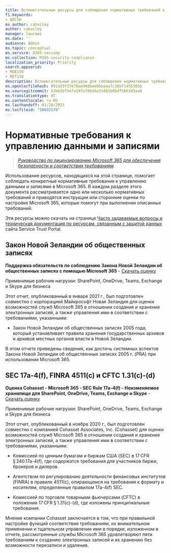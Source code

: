 ```yaml
---
title: Вспомогательные ресурсы для соблюдения нормативных требований к управлению данными и записями
f1.keywords:
- NOCSH
ms.author: cabailey
author: cabailey
manager: laurawi
ms.date: ''
audience: Admin
ms.topic: conceptual
ms.service: O365-seccomp
ms.collection: M365-security-compliance
localization_priority: Priority
search.appverid:
- MOE150
- MET150
description: Вспомогательные ресурсы для соблюдения нормативных требований к управлению данными и записями.
ms.openlocfilehash: 891dd3f37e70ae94dbae96baaa7c38b71456305b
ms.sourcegitcommit: b3bb5bf5efa197ef8b16a33401b0b4f5663d3aa0
ms.translationtype: HT
ms.contentlocale: ru-RU
ms.lasthandoff: 01/28/2021
ms.locfileid: "50032570"
---
```

# <a name="regulatory-requirements-for-information-governance-and-records-management"></a>Нормативные требования к управлению данными и записями

>*[Руководство по лицензированию Microsoft 365 для обеспечения безопасности и соответствия требованиям](https://aka.ms/ComplianceSD).*

Использование ресурсов, находящихся на этой странице, помогает соблюдать конкретные нормативные требования к управлению данными и записями в Microsoft 365. В каждом разделе этого документа рассматривается одно или несколько нормативных требований и приводятся инструкции или сторонние оценки по настройке Microsoft 365, которые помогут при выполнении описанных требований.

Эти ресурсы можно скачать на странице [Часто задаваемые вопросы и техническая документация по ресурсам, связанным с защитой данных](https://servicetrust.microsoft.com/ViewPage/TrustDocuments) сайта Service Trust Portal.

## <a name="new-zealand-public-records-act"></a>Закон Новой Зеландии об общественных записях

**Поддержка обязательств по соблюдению Закона Новой Зеландии об общественных записях с помощью Microsoft 365** - [Скачать оценку](https://aka.ms/NZPRA)

Применимые рабочие нагрузки: SharePoint, OneDrive, Teams, Exchange и Skype для бизнеса

Этот отчет, опубликованный в январе 2021 г., был подготовлен совместно с корпорацией Майкрософт Новая Зеландия для оценки возможностей служб Microsoft 365 в отношении создания и хранения электронных записей, а также управления ими в соответствии с требованиями, указанными: 

- Закон Новой Зеландии об общественных записях 2005 года, который устанавливает правила хранения государственных архивов и архивов местных органов власти в Новой Зеландии.

В этом отчете приведены сведения, как достичь системных аспектов Закона Новой Зеландии об общественных записях 2005 г. (PRA) при использовании Microsoft 365.

## <a name="sec-17a-4f-finra-4511c-and-cftc-131c-d"></a>SEC 17a-4(f), FINRA 4511(c) и CFTC 1.31(c)-(d)

**Оценка Cohasset - Microsoft 365 - SEC Rule 17a-4(f) - Неизменяемое хранилище для SharePoint, OneDrive, Teams, Exchange и Skype** - [Скачать оценку](https://servicetrust.microsoft.com/ViewPage/TrustDocuments?command=Download&downloadType=Document&downloadId=9fa8349d-a0c9-47d9-93ad-472aa0fa44ec&docTab=6d000410-c9e9-11e7-9a91-892aae8839ad_FAQ_and_White_Papers)

Применимые рабочие нагрузки: SharePoint, OneDrive, Teams, Exchange и Skype для бизнеса

Этот отчет, опубликованный в ноябре 2020 г., был подготовлен совместно с компанией Cohasset Associates, Inc. (Cohasset) для оценки возможностей служб Microsoft 365 в отношении создания и хранения электронных записей, а также управления ими в соответствии с требованиями, указанными:  

- Комиссией по ценным бумагам и биржам США (SEC) в 17 CFR § 240.17a-4(f), где содержатся требования для участников биржи, брокеров и дилеров.  

- Агентством по регулированию деятельности финансовых институтов (FINRA) в правиле 4511(c), опирающемся на требования к формату и носителям, определенные правилом 17a-4(f) SEC.  

- Комиссией по торговле товарными фьючерсами (CFTC) в положении 17 CFR § 1.31(c)-(d), где изложены принципиальные требования.

Мнение компании Cohasset заключается в том, что при правильной настройке функций соответствия требованиям, их внимательном применении и тщательном управлении ими в порядке, изложенном в отчете, рассмотренные службы Microsoft 365 удовлетворяют пяти требованиям к созданию электронных записей и их хранению без возможности перезаписи и удаления.